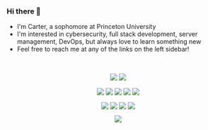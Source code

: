 ### Hi there 👋

- I'm Carter, a sophomore at Princeton University
- I'm interested in cybersecurity, full stack development, server management, DevOps, but always love to learn something new
- Feel free to reach me at any of the links on the left sidebar!

<br />

<p align="center">
  <img align="center" src="https://github-readme-stats.vercel.app/api/top-langs/?username=carterjc&show_icons=true&count_private=true&theme=radical&border=false" />
  <img align="center" src="https://github-readme-stats.vercel.app/api?username=carterjc&show_icons=true&count_private=true&theme=radical&hide_border=true" />
</p>

<p align="center">
  <img align="center" src="https://img.shields.io/badge/Code-react-informational?style=for-the-badge&logo=react&color=ff428e" />
  <img align="center" src="https://img.shields.io/badge/Code-node-informational?style=for-the-badge&logo=node.js&color=ff428e" />
  <img align="center" src="https://img.shields.io/badge/Code-python-informational?style=for-the-badge&logo=python&color=ff428e" />
  <img align="center" src="https://img.shields.io/badge/Code-powershell-informational?style=for-the-badge&logo=powershell&color=ff428e" />
  <img align="center" src="https://img.shields.io/badge/Code-java-informational?style=for-the-badge&logo=java&color=ff428e" />
</p>

<p align="center">
  <img align="center" src="https://img.shields.io/badge/Main OS-MacOS-informational?style=for-the-badge&logo=apple&color=2bf5e9" />
  <img align="center" src="https://img.shields.io/badge/Main OS-Windows-informational?style=for-the-badge&logo=linux&color=2bf5e9" />
  <img align="center" src="https://img.shields.io/badge/Server OS-Ubuntu-informational?style=for-the-badge&logo=linux&color=2bf5e9" />
  <img align="center" src="https://img.shields.io/badge/Server OS-Debian-informational?style=for-the-badge&logo=linux&color=2bf5e9" />
</p>

<p align="center">
  <img align="center" src="https://img.shields.io/badge/Editor-Visual_Studio_Code-informational?style=for-the-badge&logo=visual-studio-code&logoColor=blue&color=ff428e" />
</p>
